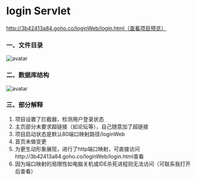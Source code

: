 # login Servlet

http://3b42413a84.goho.co/loginWeb/login.html（查看项目预览）

### 一、文件目录

![avatar](http://www.liurui13.cn/img/source.png)



### 二、数据库结构

![avatar](http://www.liurui13.cn/img/sql.png)

### 三、部分解释

1. 项目设置了拦截器，检测用户登录状态
2. 主页部分未要求超链接（如论坛等），自己随意加了超链接
3. 项目启动状态是默认80端口映射路径/loginWeb
4. 首页未做变更
5. 为更生动形象展现，进行了http端口映射，可直接访问http://3b42413a84.goho.co/loginWeb/login.html查看
6. 因为端口映射的局限性如电脑关机或IDE杀死进程则无法访问（可联系我打开后查看）

